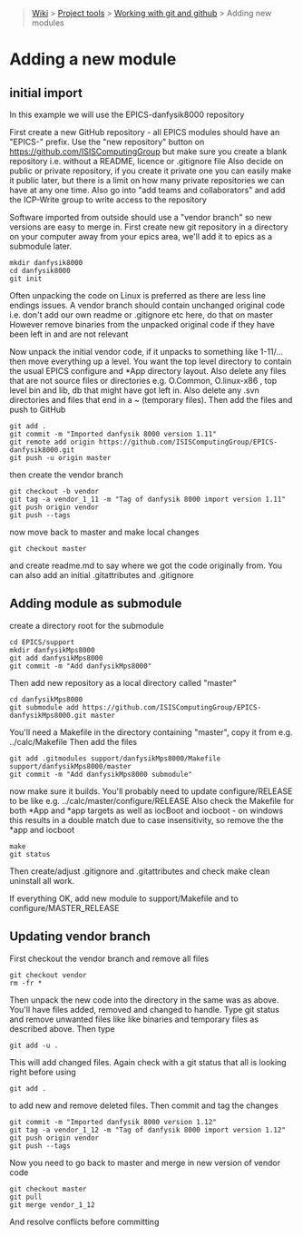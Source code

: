 > [Wiki](Home) > [Project tools](Project-tools) > [Working with git and github](Working-with-git-and-github) > Adding new modules

# Adding a new module

## initial import
In this example we will use the EPICS-danfysik8000 repository

First create a new GitHub repository - all EPICS modules should have an "EPICS-" prefix. Use the "new repository" button on https://github.com/ISISComputingGroup but make sure you create a blank repository i.e. without a README, licence or .gitignore file  Also decide on public or private repository, if you create it private one you can easily make it public later, but there is a limit on how many private repositories we can have at any one time. Also go into "add teams and collaborators" and add the ICP-Write group to write access to the repository

Software imported from outside should use a "vendor branch" so new versions are easy to merge in. First create new git repository in a directory on your computer away from your epics area, we'll add it to epics as a submodule later.

    mkdir danfysik8000
    cd danfysik8000
    git init

Often unpacking the code on Linux is preferred as there are less line endings issues. A vendor branch should contain unchanged original code i.e. don't add our own readme or .gitignore etc here, do that on master  However remove binaries from the unpacked original code if they have been left in and are not relevant
 
Now unpack the initial vendor code, if it unpacks to something like 1-11/... then move everything up a level. You want the top level directory to contain the usual EPICS configure and *App directory layout. Also delete any files that are not source files or directories e.g. O.Common, O.linux-x86 , top level bin and lib, db that might have got left in.  Also delete any .svn directories and files that end in a ~ (temporary files). Then add the files and push to GitHub
 
    git add .
    git commit -m "Imported danfysik 8000 version 1.11"
    git remote add origin https://github.com/ISISComputingGroup/EPICS-danfysik8000.git
    git push -u origin master

then create the vendor branch

    git checkout -b vendor
    git tag -a vendor_1_11 -m "Tag of danfysik 8000 import version 1.11"
    git push origin vendor
    git push --tags

now move back to master and make local changes

    git checkout master

and create readme.md to say where we got the code originally from. You can also add an initial .gitattributes and .gitignore

## Adding module as submodule

create a directory root for the submodule

    cd EPICS/support
    mkdir danfysikMps8000
    git add danfysikMps8000
    git commit -m "Add danfysikMps8000"

Then add new repository as a local directory called "master"

    cd danfysikMps8000
    git submodule add https://github.com/ISISComputingGroup/EPICS-danfysikMps8000.git master

You'll need a Makefile in the directory containing "master", copy it from e.g. ../calc/Makefile  Then add the files

    git add .gitmodules support/danfysikMps8000/Makefile support/danfysikMps8000/master
    git commit -m "Add danfysikMps8000 submodule"

now make sure it builds. You'll probably need to update   configure/RELEASE to be like e.g. ../calc/master/configure/RELEASE   Also check the Makefile for both *App and *app targets as well as iocBoot and iocboot - on windows this results in a double match due to case insensitivity, so remove the the *app and iocboot

    make
    git status

Then create/adjust .gitignore and .gitattributes  and check    make clean uninstall   all work. 

If everything OK, add new module to support/Makefile and to configure/MASTER_RELEASE

## Updating vendor branch

First checkout the vendor branch and remove all files

    git checkout vendor
    rm -fr *

Then unpack the new code into the directory in the same was as above. You'll have files added, removed and changed to handle. Type  git status  and remove unwanted files like like binaries and temporary files as described above. Then type  

    git add -u .

This will add changed files. Again check with a   git status  that all is looking right before using 

    git add .

to add new and remove deleted files. Then commit and tag the changes

    git commit -m "Imported danfysik 8000 version 1.12"
    git tag -a vendor_1_12 -m "Tag of danfysik 8000 import version 1.12"
    git push origin vendor
    git push --tags

Now you need to go back to master and merge in new version of vendor code

    git checkout master
    git pull
    git merge vendor_1_12

And resolve conflicts before committing



